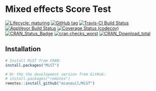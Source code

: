 
<!-- README.md is generated from README.Rmd. Please edit that file -->

# Mixed effects Score Test

<!-- badges: start -->

[![Lifecycle:
maturing](https://img.shields.io/badge/lifecycle-stable-brightgreen.svg)](https://www.tidyverse.org/lifecycle/#stable)
[![GitHub
tag](https://img.shields.io/github/tag/mcanouil/MiST.svg?label=latest%20tag)](https://github.com/mcanouil/MiST)
[![Travis-CI Build
Status](https://travis-ci.org/mcanouil/MiST.svg?branch=master)](https://travis-ci.org/mcanouil/MiST)
[![AppVeyor Build
Status](https://ci.appveyor.com/api/projects/status/github/mcanouil/MiST?branch=master&svg=true)](https://ci.appveyor.com/project/mcanouil/MiST)
[![Coverage Status
(codecov)](https://codecov.io/gh/mcanouil/MiST/branch/master/graph/badge.svg)](https://codecov.io/gh/mcanouil/MiST)
[![CRAN\_Status\_Badge](https://www.r-pkg.org/badges/version-ago/MiST)](https://cran.r-project.org/package=MiST)
[![cran
checks\_worst](https://cranchecks.info/badges/worst/MiST)](https://cran.r-project.org/web/checks/check_results_MiST.html)
[![CRAN\_Download\_total](https://cranlogs.r-pkg.org/badges/MiST)](https://cran.r-project.org/package=MiST)
<!--[![cran checks_summary](https://cranchecks.info/badges/summary/MiST)](https://cran.r-project.org/web/checks/check_results_MiST.html)-->
<!--[![CRAN_Download_month](https://cranlogs.r-pkg.org/badges/MiST?color=brightgreen)](https://cran.r-project.org/package=MiST)-->
<!--[![Coverage Status (coveralls)](https://coveralls.io/repos/github/mcanouil/MiST/badge.svg?branch=master)](https://coveralls.io/github/mcanouil/MiST?branch=master)-->
<!-- badges: end -->

## Installation

``` r
# Install MiST from CRAN:
install.packages("MiST")

# Or the the development version from GitHub:
# install.packages("remotes")
remotes::install_github("mcanouil/MiST")
```
